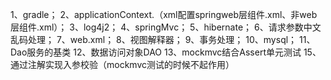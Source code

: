 1、gradle；
2、applicationContext.（xml配置springweb层组件.xml、非web层组件.xml）；
3、log4j2；
4、springMvc；
5、hibernate；
6、请求参数中文乱码处理；
7、web.xml；
8、视图解释器；
9、事务处理；
10、mysql；
11、Dao服务的基类
12、数据访问对象DAO
13、mockmvc结合Assert单元测试
15、通过注解实现入参校验（mockmvc测试的时候不起作用）



